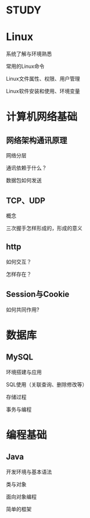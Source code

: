 # STUDY

# Linux

系统了解与环境熟悉

常用的Linux命令

Linux文件属性、权限、用户管理

Linux软件安装和使用、环境变量

# 计算机网络基础

[^有助于接口测试、性能和安全测试]: 



## 网络架构通讯原理

网络分层

通讯依赖于什么？

数据包如何发送

## TCP、UDP

概念

三次握手怎样形成的，形成的意义

## http

如何交互？

怎样存在？

## Session与Cookie

如何共同作用?

# 数据库

## MySQL

环境搭建与应用

SQL使用（关联查询、删除修改等）

存储过程

事务与编程

# 编程基础

## Java

开发环境与基本语法

类与对象

面向对象编程

简单的框架









